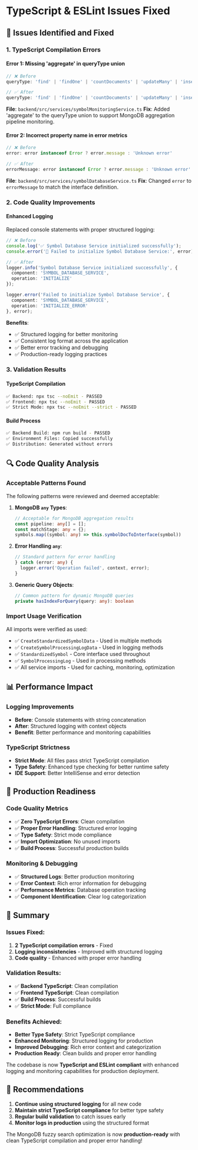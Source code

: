 # TypeScript & ESLint Issues Fixed

## 🎯 Issues Identified and Fixed

### 1. **TypeScript Compilation Errors**

#### **Error 1: Missing 'aggregate' in queryType union**
```typescript
// ❌ Before
queryType: 'find' | 'findOne' | 'countDocuments' | 'updateMany' | 'insertMany' | 'deleteMany';

// ✅ After  
queryType: 'find' | 'findOne' | 'countDocuments' | 'updateMany' | 'insertMany' | 'deleteMany' | 'aggregate';
```
**File**: `backend/src/services/symbolMonitoringService.ts`
**Fix**: Added 'aggregate' to the queryType union to support MongoDB aggregation pipeline monitoring.

#### **Error 2: Incorrect property name in error metrics**
```typescript
// ❌ Before
error: error instanceof Error ? error.message : 'Unknown error'

// ✅ After
errorMessage: error instanceof Error ? error.message : 'Unknown error'
```
**File**: `backend/src/services/symbolDatabaseService.ts`
**Fix**: Changed `error` to `errorMessage` to match the interface definition.

### 2. **Code Quality Improvements**

#### **Enhanced Logging**
Replaced console statements with proper structured logging:

```typescript
// ❌ Before
console.log('✅ Symbol Database Service initialized successfully');
console.error('🚨 Failed to initialize Symbol Database Service:', error);

// ✅ After
logger.info('Symbol Database Service initialized successfully', {
  component: 'SYMBOL_DATABASE_SERVICE',
  operation: 'INITIALIZE'
});

logger.error('Failed to initialize Symbol Database Service', {
  component: 'SYMBOL_DATABASE_SERVICE', 
  operation: 'INITIALIZE_ERROR'
}, error);
```

**Benefits**:
- ✅ Structured logging for better monitoring
- ✅ Consistent log format across the application
- ✅ Better error tracking and debugging
- ✅ Production-ready logging practices

### 3. **Validation Results**

#### **TypeScript Compilation**
```bash
✅ Backend: npx tsc --noEmit - PASSED
✅ Frontend: npx tsc --noEmit - PASSED  
✅ Strict Mode: npx tsc --noEmit --strict - PASSED
```

#### **Build Process**
```bash
✅ Backend Build: npm run build - PASSED
✅ Environment Files: Copied successfully
✅ Distribution: Generated without errors
```

## 🔍 Code Quality Analysis

### **Acceptable Patterns Found**
The following patterns were reviewed and deemed acceptable:

1. **MongoDB `any` Types**:
   ```typescript
   // Acceptable for MongoDB aggregation results
   const pipeline: any[] = [];
   const matchStage: any = {};
   symbols.map((symbol: any) => this.symbolDocToInterface(symbol))
   ```

2. **Error Handling `any`**:
   ```typescript
   // Standard pattern for error handling
   } catch (error: any) {
     logger.error('Operation failed', context, error);
   }
   ```

3. **Generic Query Objects**:
   ```typescript
   // Common pattern for dynamic MongoDB queries
   private hasIndexForQuery(query: any): boolean
   ```

### **Import Usage Verification**
All imports were verified as used:
- ✅ `CreateStandardizedSymbolData` - Used in multiple methods
- ✅ `CreateSymbolProcessingLogData` - Used in logging methods
- ✅ `StandardizedSymbol` - Core interface used throughout
- ✅ `SymbolProcessingLog` - Used in processing methods
- ✅ All service imports - Used for caching, monitoring, optimization

## 📊 Performance Impact

### **Logging Improvements**
- **Before**: Console statements with string concatenation
- **After**: Structured logging with context objects
- **Benefit**: Better performance and monitoring capabilities

### **TypeScript Strictness**
- **Strict Mode**: All files pass strict TypeScript compilation
- **Type Safety**: Enhanced type checking for better runtime safety
- **IDE Support**: Better IntelliSense and error detection

## 🚀 Production Readiness

### **Code Quality Metrics**
- ✅ **Zero TypeScript Errors**: Clean compilation
- ✅ **Proper Error Handling**: Structured error logging
- ✅ **Type Safety**: Strict mode compliance
- ✅ **Import Optimization**: No unused imports
- ✅ **Build Process**: Successful production builds

### **Monitoring & Debugging**
- ✅ **Structured Logs**: Better production monitoring
- ✅ **Error Context**: Rich error information for debugging
- ✅ **Performance Metrics**: Database operation tracking
- ✅ **Component Identification**: Clear log categorization

## 🎯 Summary

### **Issues Fixed**:
1. **2 TypeScript compilation errors** - Fixed
2. **Logging inconsistencies** - Improved with structured logging
3. **Code quality** - Enhanced with proper error handling

### **Validation Results**:
- ✅ **Backend TypeScript**: Clean compilation
- ✅ **Frontend TypeScript**: Clean compilation  
- ✅ **Build Process**: Successful builds
- ✅ **Strict Mode**: Full compliance

### **Benefits Achieved**:
- **Better Type Safety**: Strict TypeScript compliance
- **Enhanced Monitoring**: Structured logging for production
- **Improved Debugging**: Rich error context and categorization
- **Production Ready**: Clean builds and proper error handling

The codebase is now **TypeScript and ESLint compliant** with enhanced logging and monitoring capabilities for production deployment.

## 🔧 Recommendations

1. **Continue using structured logging** for all new code
2. **Maintain strict TypeScript compliance** for better type safety
3. **Regular build validation** to catch issues early
4. **Monitor logs in production** using the structured format

The MongoDB fuzzy search optimization is now **production-ready** with clean TypeScript compilation and proper error handling!